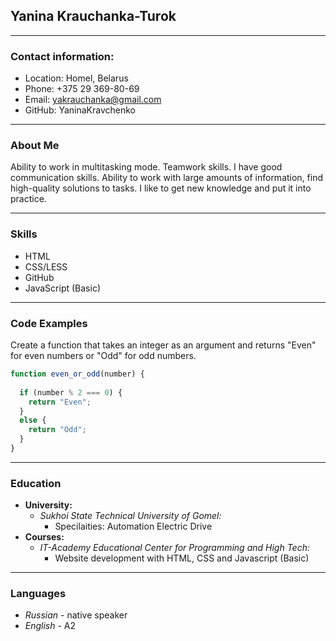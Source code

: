 ## Yanina Krauchanka-Turok ##  

***  
### Contact information: ###  

* Location: Homel, Belarus
* Phone: +375 29 369-80-69
* Email: yakrauchanka@gmail.com
* GitHub: YaninaKravchenko  

***  
### About Me ###  

Ability to work in multitasking mode. Teamwork skills. I have good communication skills. Ability to work with large amounts of information, find high-quality solutions to tasks. I like to get new knowledge and put it into practice.  

***
### Skills ###  

* HTML
* CSS/LESS
* GitHub
* JavaScript (Basic)

***
### Code Examples ###
Create a function that takes an integer as an argument and returns "Even" for even numbers or "Odd" for odd numbers.
```javascript
function even_or_odd(number) {
  
  if (number % 2 === 0) {
    return "Even";
  }
  else {
    return "Odd";
  }
}
```

***
### Education ###

* __University:__ 
  * _Sukhoi State Technical University of Gomel:_
    * Specilaities: Automation Electric Drive
* __Courses:__
    * _IT-Academy Educational Center for Programming and High Tech:_
        * Website development with HTML, CSS and Javascript (Basic)

***

### Languages ###

*   _Russian_ - native speaker
*   _English_ - A2
